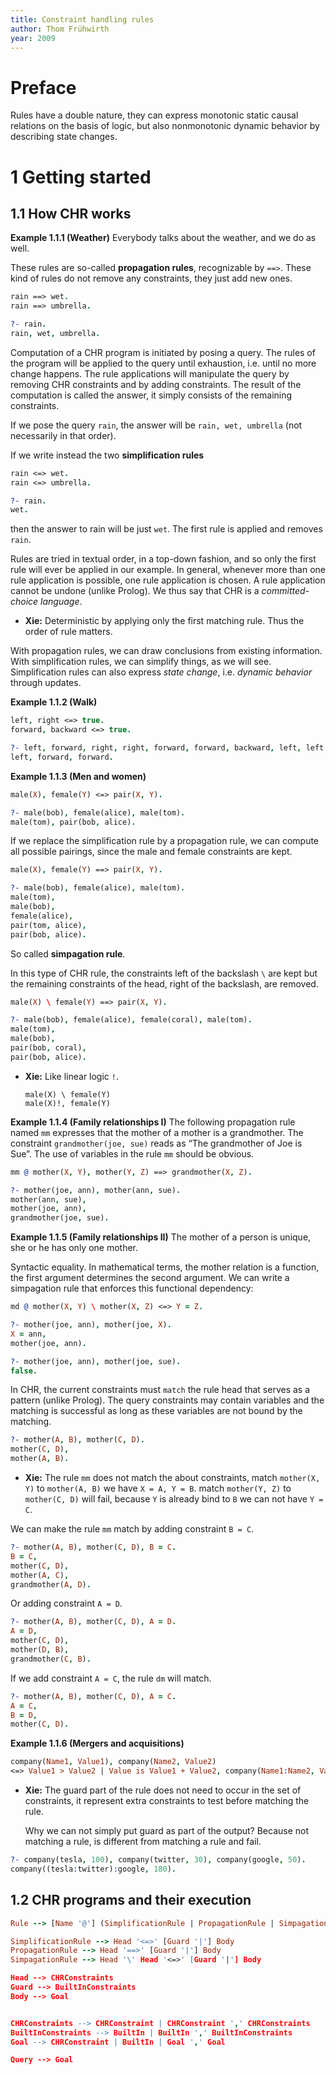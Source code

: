 ```yaml
---
title: Constraint handling rules
author: Thom Frühwirth
year: 2009
---
```


# Preface

Rules have a double nature, they can express monotonic static causal
relations on the basis of logic, but also nonmonotonic dynamic
behavior by describing state changes.

# 1 Getting started

## 1.1 How CHR works

**Example 1.1.1 (Weather)** Everybody talks about the weather, and we
do as well.

These rules are so-called **propagation rules**, recognizable by
`==>`. These kind of rules do not remove any constraints, they just
add new ones.

```prolog
rain ==> wet.
rain ==> umbrella.
```

```prolog repl
?- rain.
rain, wet, umbrella.
```

Computation of a CHR program is initiated by posing a query. The
rules of the program will be applied to the query until exhaustion,
i.e. until no more change happens. The rule applications will
manipulate the query by removing CHR constraints and by adding
constraints. The result of the computation is called the answer, it
simply consists of the remaining constraints.

If we pose the query `rain`, the answer will be `rain, wet, umbrella`
(not necessarily in that order).

If we write instead the two **simplification rules**

```prolog
rain <=> wet.
rain <=> umbrella.
```

```prolog repl
?- rain.
wet.
```

then the answer to rain will be just `wet`.
The first rule is applied and removes `rain`.

Rules are tried in textual order, in a top-down fashion, and so only
the first rule will ever be applied in our example. In general,
whenever more than one rule application is possible, one rule
application is chosen. A rule application cannot be undone (unlike
Prolog). We thus say that CHR is a _committed-choice language_.

- **Xie:** Deterministic by applying only the first matching rule.
  Thus the order of rule matters.

With propagation rules, we can draw conclusions from existing
information. With simplification rules, we can simplify things, as we
will see. Simplification rules can also express _state change_,
i.e. _dynamic behavior_ through updates.

**Example 1.1.2 (Walk)**

```prolog
left, right <=> true.
forward, backward <=> true.
```

```prolog repl
?- left, forward, right, right, forward, forward, backward, left, left.
left, forward, forward.
```

**Example 1.1.3 (Men and women)**

```prolog
male(X), female(Y) <=> pair(X, Y).
```

```prolog repl
?- male(bob), female(alice), male(tom).
male(tom), pair(bob, alice).
```

If we replace the simplification rule by a propagation rule, we can
compute all possible pairings, since the male and female constraints
are kept.

```prolog
male(X), female(Y) ==> pair(X, Y).
```

```prolog repl
?- male(bob), female(alice), male(tom).
male(tom),
male(bob),
female(alice),
pair(tom, alice),
pair(bob, alice).
```

So called **simpagation rule**.

In this type of CHR rule, the constraints left of the backslash `\`
are kept but the remaining constraints of the head, right of the
backslash, are removed.

```prolog
male(X) \ female(Y) ==> pair(X, Y).
```

```prolog repl
?- male(bob), female(alice), female(coral), male(tom).
male(tom),
male(bob),
pair(bob, coral),
pair(bob, alice).
```

- **Xie:** Like linear logic `!`.

  ```
  male(X) \ female(Y)
  male(X)!, female(Y)
  ```

**Example 1.1.4 (Family relationships I)** The following propagation
rule named `mm` expresses that the mother of a mother is a
grandmother. The constraint `grandmother(joe, sue)` reads as “The
grandmother of Joe is Sue”. The use of variables in the rule `mm`
should be obvious.

```prolog
mm @ mother(X, Y), mother(Y, Z) ==> grandmother(X, Z).
```

```prolog repl
?- mother(joe, ann), mother(ann, sue).
mother(ann, sue),
mother(joe, ann),
grandmother(joe, sue).
```

**Example 1.1.5 (Family relationships II)** The mother of a person is
unique, she or he has only one mother.

Syntactic equality. In mathematical terms, the mother relation is a
function, the first argument determines the second argument. We can
write a simpagation rule that enforces this functional dependency:

```prolog
md @ mother(X, Y) \ mother(X, Z) <=> Y = Z.
```

```prolog repl
?- mother(joe, ann), mother(joe, X).
X = ann,
mother(joe, ann).

?- mother(joe, ann), mother(joe, sue).
false.
```

In CHR, the current constraints must `match` the rule head that serves
as a pattern (unlike Prolog). The query constraints may contain
variables and the matching is successful as long as these variables
are not bound by the matching.

```prolog repl
?- mother(A, B), mother(C, D).
mother(C, D),
mother(A, B).
```

- **Xie:** The rule `mm` does not match the about constraints,
  match `mother(X, Y)` to `mother(A, B)` we have `X = A, Y = B`.
  match `mother(Y, Z)` to `mother(C, D)` will fail,
  because `Y` is already bind to `B` we can not have `Y = C`.

We can make the rule `mm` match by adding constraint `B = C`.

```prolog repl
?- mother(A, B), mother(C, D), B = C.
B = C,
mother(C, D),
mother(A, C),
grandmother(A, D).
```

Or adding constraint `A = D`.

```prolog repl
?- mother(A, B), mother(C, D), A = D.
A = D,
mother(C, D),
mother(D, B),
grandmother(C, B).
```

If we add constraint `A = C`, the rule `dm` will match.

```prolog repl
?- mother(A, B), mother(C, D), A = C.
A = C,
B = D,
mother(C, D).
```

**Example 1.1.6 (Mergers and acquisitions)**

```prolog
company(Name1, Value1), company(Name2, Value2)
<=> Value1 > Value2 | Value is Value1 + Value2, company(Name1:Name2, Value).
```

- **Xie:** The guard part of the rule
  does not need to occur in the set of constraints,
  it represent extra constraints to test before matching the rule.

  Why we can not simply put guard as part of the output?
  Because not matching a rule, is different from matching a rule and fail.

```prolog repl
?- company(tesla, 100), company(twitter, 30), company(google, 50).
company((tesla:twitter):google, 180).
```

## 1.2 CHR programs and their execution

```prolog
Rule --> [Name '@'] (SimplificationRule | PropagationRule | SimpagationRule) '.'

SimplificationRule --> Head '<=>' [Guard '|'] Body
PropagationRule --> Head '==>' [Guard '|'] Body
SimpagationRule --> Head '\' Head '<=>' [Guard '|'] Body

Head --> CHRConstraints
Guard --> BuiltInConstraints
Body --> Goal


CHRConstraints --> CHRConstraint | CHRConstraint ',' CHRConstraints
BuiltInConstraints --> BuiltIn | BuiltIn ',' BuiltInConstraints
Goal --> CHRConstraint | BuiltIn | Goal ',' Goal

Query --> Goal
```
